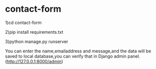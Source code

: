 # contact-form

  
1)cd contact-form 

2)pip install requirements.txt

3)python manage.py runserver

You can enter the name,emailaddress and message,and the data will be saved to local database,you can verify that in Django admin panel. (http://127.0.0.1:8000/admin)
